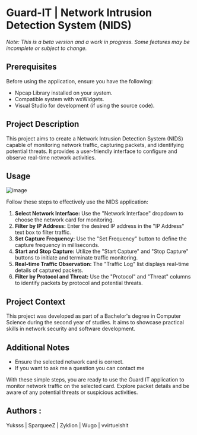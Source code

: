 # Guard-IT | Network Intrusion Detection System (NIDS) 
*Note: This is a beta version and a work in progress. Some features may be incomplete or subject to change.*


## Prerequisites
Before using the application, ensure you have the following:

- Npcap Library installed on your system.
- Compatible system with wxWidgets.
- Visual Studio for development (if using the source code).


## Project Description
This project aims to create a Network Intrusion Detection System (NIDS) capable of monitoring network traffic, capturing packets, and identifying potential threats. It provides a user-friendly interface to configure and observe real-time network activities.

## Usage
![image](https://github.com/Yukssssss/Guard-IT/assets/115793657/3df1bc79-a4d2-49ea-b5c3-b5c4612b8394)

Follow these steps to effectively use the NIDS application:

1. **Select Network Interface:**
   Use the "Network Interface" dropdown to choose the network card for monitoring.
2. **Filter by IP Address:**
   Enter the desired IP address in the "IP Address" text box to filter traffic.
3. **Set Capture Frequency:**
   Use the "Set Frequency" button to define the capture frequency in milliseconds.
4. **Start and Stop Capture:**
   Utilize the "Start Capture" and "Stop Capture" buttons to initiate and terminate traffic monitoring.
5. **Real-time Traffic Observation:**
   The "Traffic Log" list displays real-time details of captured packets.
6. **Filter by Protocol and Threat:**
   Use the "Protocol" and "Threat" columns to identify packets by protocol and potential threats.


## Project Context
This project was developed as part of a Bachelor's degree in Computer Science during the second year of studies. It aims to showcase practical skills in network security and software development.

## Additional Notes
- Ensure the selected network card is correct.
- If you want to ask me a question you can contact me 

With these simple steps, you are ready to use the Guard IT application to monitor network traffic on the selected card. Explore packet details and be aware of any potential threats or suspicious activities.

## Authors : 
Yuksss | SparqueeZ | Zyklion | Wugo | vvirtuelshit
